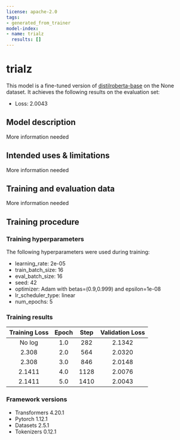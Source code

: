 ```yaml
---
license: apache-2.0
tags:
- generated_from_trainer
model-index:
- name: trialz
  results: []
---
```


<!-- This model card has been generated automatically according to the information the Trainer had access to. You
should probably proofread and complete it, then remove this comment. -->

# trialz

This model is a fine-tuned version of [distilroberta-base](https://huggingface.co/distilroberta-base) on the None dataset.
It achieves the following results on the evaluation set:
- Loss: 2.0043

## Model description

More information needed

## Intended uses & limitations

More information needed

## Training and evaluation data

More information needed

## Training procedure

### Training hyperparameters

The following hyperparameters were used during training:
- learning_rate: 2e-05
- train_batch_size: 16
- eval_batch_size: 16
- seed: 42
- optimizer: Adam with betas=(0.9,0.999) and epsilon=1e-08
- lr_scheduler_type: linear
- num_epochs: 5

### Training results

| Training Loss | Epoch | Step | Validation Loss |
|:-------------:|:-----:|:----:|:---------------:|
| No log        | 1.0   | 282  | 2.1342          |
| 2.308         | 2.0   | 564  | 2.0320          |
| 2.308         | 3.0   | 846  | 2.0148          |
| 2.1411        | 4.0   | 1128 | 2.0076          |
| 2.1411        | 5.0   | 1410 | 2.0043          |


### Framework versions

- Transformers 4.20.1
- Pytorch 1.12.1
- Datasets 2.5.1
- Tokenizers 0.12.1
